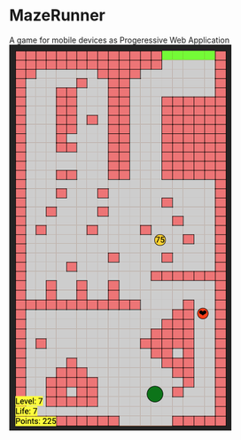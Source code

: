 # MazeRunner
A game for mobile devices as Progeressive Web Application</br>
![alt text](https://github.com/ginex11/MazeRunner/blob/master/web/images/Vorschau.png?raw=true)
